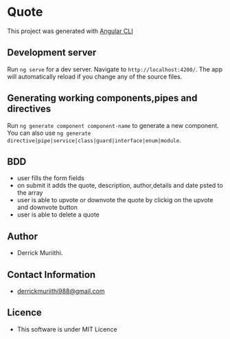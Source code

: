 # Quote

This project was generated with [Angular CLI](https://github.com/Derraphics/Goal-angular) 

## Development server

Run `ng serve` for a dev server. Navigate to `http://localhost:4200/`. The app will automatically reload if you change any of the source files.

## Generating working components,pipes and directives

Run `ng generate component component-name` to generate a new component. You can also use `ng generate directive|pipe|service|class|guard|interface|enum|module`.

## BDD

* user fills the form fields
* on submit it adds the quote, description, author,details and date psted to the array
* user is able to upvote or downvote the quote by clickig on the upvote and downvote button
* user is able to delete a quote

## Author

* Derrick Muriithi.

## Contact Information
 * derrickmuriithi988@gmail.com

## Licence

* This software is under MIT Licence
